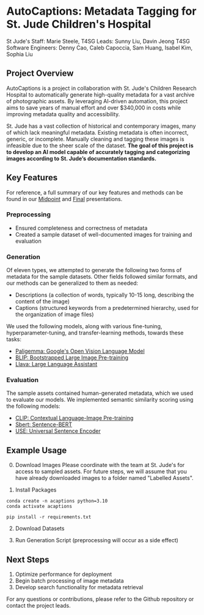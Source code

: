 # AutoCaptions: Metadata Tagging for St. Jude Children's Hospital

St Jude's Staff: Marie Steele, 
T4SG Leads: Sunny Liu, Davin Jeong
T4SG Software Engineers: Denny Cao, Caleb Capoccia, Sam Huang, Isabel Kim, Sophia Liu

## Project Overview
AutoCaptions is a project in collaboration with St. Jude's Children Research Hospital to automatically generate high-quality metadata for a vast archive of photographic assets. By leveraging AI-driven automation, this project aims to save years of manual effort and over $340,000 in costs while improving metadata quality and accessibility.

St. Jude has a vast collection of historical and contemporary images, many of which lack meaningful metadata. Existing metadata is often incorrect, generic, or incomplete. Manually cleaning and tagging these images is infeasible due to the sheer scale of the dataset. **The goal of this project is to develop an AI model capable of accurately tagging and categorizing images according to St. Jude’s documentation standards.**

## Key Features

For reference, a full summary of our key features and methods can be found in our [Midpoint](https://docs.google.com/presentation/d/1AP4NmQQlVEgihZhwihh5qDjf50fEecxssAKANuMRVBA/edit?usp=sharing) and [Final](https://docs.google.com/presentation/d/1r0JZJco-kXUPgAh32-N4EHrFfciWJEMUbeBc9vetMWg/edit?usp=sharing) presentations. 

### Preprocessing
- Ensured completeness and correctness of metadata
- Created a sample dataset of well-documented images for training and evaluation

### Generation
Of eleven types, we attempted to generate the following two forms of metadata for the sample datasets. Other fields followed similar formats, and our methods can be generalized to them as needed:
- Descriptions (a collection of words, typically 10-15 long, describing the content of the image)
- Captions (structured keywords from a predetermined hierarchy, used for the organization of image files)

We used the following models, along with various fine-tuning, hyperparameter-tuning, and transfer-learning methods, towards these tasks:
- [Paligemma: Google's Open Vision Language Model](https://ai.google.dev/gemma/docs/paligemma)
- [BLIP: Bootstrapped Large Image Pre-training](https://arxiv.org/abs/2104.01109)
- [Llava: Large Language Assistant](https://arxiv.org/abs/2301.12542)

### Evaluation
The sample assets contained human-generated metadata, which we used to evaluate our models. We implemented semantic similarity scoring using the following models:
- [CLIP: Contextual Language-Image Pre-training](https://openai.com/blog/clip/)
- [Sbert: Sentence-BERT](https://arxiv.org/abs/1908.00897)
- [USE: Universal Sentence Encoder](https://ai.google/research/google-research/2020/10/using-unsupervised-similarity-to-improve-ai-models.html)

## Example Usage

0. Download Images
Please coordinate with the team at St. Jude's for access to sampled assets. For future steps, we will assume that you have already downloaded images to a folder named "Labelled Assets".

1. Install Packages
```
conda create -n acaptions python=3.10
conda activate acaptions

pip install -r requirements.txt
```

2. Download Datasets

3. Run Generation Script (preprocessing will occur as a side effect)

## Next Steps
1. Optimize performance for deployment
2. Begin batch processing of image metadata
4. Develop search functionality for metadata retrieval

For any questions or contributions, please refer to the Github repository or contact the project leads. 

